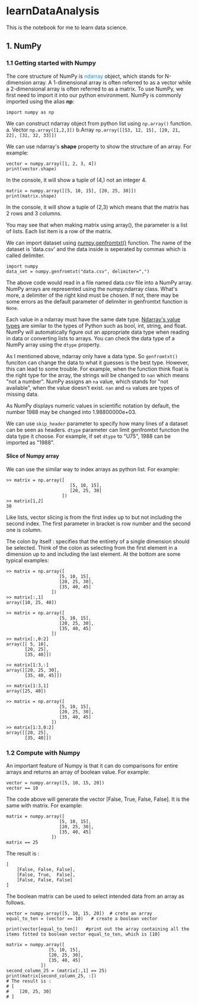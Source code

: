 # learnDataAnalysis
This is the notebook for me to learn data science.
## 1. NumPy

### 1.1 Getting started with Numpy
The core structure of NumPy is <font color=#0099ff>ndarray</font> object, which stands for N-dimension array. A 1-dimensional array is often referred to as a vector while a 2-dimensional array is often referred to as a matrix. 
To use NumPy, we first need to import it into our python environment. NumPy is commonly imported using the alias **np**:

`import numpy as np`

We can construct ndarray object from python list using `np.array()` function. a. Vector `np.array([1,2,3])` b.Array `np.array([[53, 12, 15], [20, 21, 22], [31, 32, 33]])`

We can use ndarray's **shape** property to show the structure of an array. For example:

```
vector = numpy.array([1, 2, 3, 4])
print(vector.shape)
```

In the console, it will show a tuple of (4,) not an integer 4. 

```
matrix = numpy.array([[5, 10, 15], [20, 25, 30]])
print(matrix.shape)
```

In the console, it will show a tuple of (2,3) which means that the matrix has 2 rows and 3 columns. 

You may see that when making matrix using array(), the parameter is a list of lists. Each list item is a row of the matrix.

We can import dataset using [numpy.genfromtxt()](http://docs.scipy.org/doc/numpy-1.10.0/reference/generated/numpy.genfromtxt.html) function.
The name of the dataset is 'data.csv' and the data inside is seperated by commas which is called delimiter.
```
import numpy
data_set = numpy.genfromtxt("data.csv", delimiter=",")
```

The above code would read in a file named data.csv file into a NumPy array. NumPy arrays are represented using the numpy.ndarray class. What's more, a delimiter of the right kind must be chosen. If not, there may be some errors as the default parameter of delimiter in genfromtxt function is `None`.

Each value in a ndarray must have the same date type. [Ndarray's value types](http://docs.scipy.org/doc/numpy-1.10.1/user/basics.types.html) are similar to the types of Python such as bool, int, string, and float.
NumPy will automatically figure out an appropriate data type when reading in data or converting lists to arrays. You can check the data type of a NumPy array using the `dtype` property.

As I mentioned above, ndarray only have a data type. So `genfromtxt()` funciton can change the data to what it guesses is the best type. However, this can lead to some trouble. For example, when the function think float is the right type for the array, the strings will be changed to `nan` which means "not a number". NumPy assigns an `na` value, which stands for "not available", when the value doesn't exist. `nan` and `na` values are types of missing data. 

As NumPy displays numeric values in scientific notation by default, the number 1988 may be changed into 1.98800000e+03.

We can use `skip_header` parameter to specify how many lines of a dataset can be seen as headers. `dtype` parameter can limit genfromtxt function the data type it choose. For example, if set `dtype` to "U75", 1988 can be imported as "1988".

#### Slice of Numpy array
We can use the similar way to index arrays as python list. For example:
```
>> matrix = np.array([
                        [5, 10, 15], 
                        [20, 25, 30]
                     ])
>> matrix[1,2]
30
```
Like lists, vector slicing is from the first index up to but not including the second index. The first parameter in bracket is row number and the second one is column. 

The colon by itself : specifies that the entirety of a single dimension should be selected. Think of the colon as selecting from the first element in a dimension up to and including the last element. At the bottom are some typical examples:
```
>> matrix = np.array([
                    [5, 10, 15], 
                    [20, 25, 30],
                    [35, 40, 45]
                 ])
>> matrix[:,1]
array([10, 25, 40])
```

```
>> matrix = np.array([
                    [5, 10, 15], 
                    [20, 25, 30],
                    [35, 40, 45]
                 ])
>> matrix[:,0:2]
array([[ 5, 10],
       [20, 25],
       [35, 40]])
```
```
>> matrix[1:3,:]
array([[20, 25, 30],
       [35, 40, 45]])
```
```
>> matrix[1:3,1]
array([25, 40])
```
```
>> matrix = np.array([
                    [5, 10, 15], 
                    [20, 25, 30],
                    [35, 40, 45]
                 ])
>> matrix[1:3,0:2]
array([[20, 25],
       [35, 40]])
```

### 1.2 Compute with Numpy
An important feature of Numpy is that it can do comparisons for entire arrays and returns an array of boolean value. For example:
```
vector = numpy.array([5, 10, 15, 20])
vector == 10
```
The code above will generate the vector \[False, True, False, False\].
It is the same with matrix. For example:
```
matrix = numpy.array([
                    [5, 10, 15], 
                    [20, 25, 30],
                    [35, 40, 45]
                 ])
matrix == 25
```
The result is :
```
[
    [False, False, False], 
    [False, True,  False],
    [False, False, False]
]
```

The boolean matrix can be used to select intended data from an array as follows. 
```
vector = numpy.array([5, 10, 15, 20])  # crete an array
equal_to_ten = (vector == 10)   # create a boolean vector

print(vector[equal_to_ten])   #print out the array containing all the items fitted to boolean vector equal_to_ten, which is [10]
```
```
matrix = numpy.array([
                [5, 10, 15], 
                [20, 25, 30],
                [35, 40, 45]
             ])
second_column_25 = (matrix[:,1] == 25)
print(matrix[second_column_25, :])    
# The result is :
# [
#    [20, 25, 30]
# ]
```
